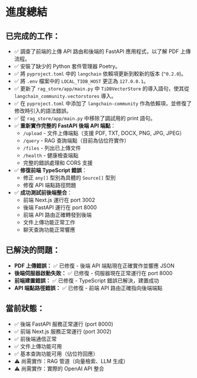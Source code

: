 # 進度總結

## 已完成的工作：
*   ✅ 調查了前端的上傳 API 路由和後端的 FastAPI 應用程式，以了解 PDF 上傳流程。
*   ✅ 安裝了缺少的 Python 套件管理器 Poetry。
*   ✅ 將 `pyproject.toml` 中的 `langchain` 依賴項更新到較新的版本 (`^0.2.0`)。
*   ✅ 將 `.env` 檔案中的 `LOCAL_TIDB_HOST` 更正為 `127.0.0.1`。
*   ✅ 更新了 `rag_store/app/main.py` 中 `TiDBVectorStore` 的導入語句，使其從 `langchain_community.vectorstores` 導入。
*   ✅ 在 `pyproject.toml` 中添加了 `langchain-community` 作為依賴項，並修復了修改時引入的語法錯誤。
*   ✅ 從 `rag_store/app/main.py` 中移除了調試用的 print 語句。
*   ✅ **重新實作完整的 FastAPI 後端 API 端點**：
    - `/upload` - 文件上傳端點（支援 PDF, TXT, DOCX, PNG, JPG, JPEG）
    - `/query` - RAG 查詢端點（目前為佔位符實作）
    - `/files` - 列出已上傳文件
    - `/health` - 健康檢查端點
    - 完整的錯誤處理和 CORS 支援
*   ✅ **修復前端 TypeScript 錯誤**：
    - 修正 `any[]` 型別為具體的 `Source[]` 型別
    - 修復 API 端點路徑問題
*   ✅ **成功測試前後端整合**：
    - 前端 Next.js 運行在 port 3002
    - 後端 FastAPI 運行在 port 8000
    - 前端 API 路由正確轉發到後端
    - 文件上傳功能正常工作
    - 聊天查詢功能正常響應

## 已解決的問題：
*   **PDF 上傳錯誤：** ✅ 已修復 - 後端 API 端點現在正確實作並響應 JSON
*   **後端伺服器啟動失敗：** ✅ 已修復 - 伺服器現在正常運行在 port 8000
*   **前端建置錯誤：** ✅ 已修復 - TypeScript 錯誤已解決，建置成功
*   **API 端點路徑錯誤：** ✅ 已修復 - 前端 API 路由正確指向後端端點

## 當前狀態：
*   ✅ 後端 FastAPI 服務正常運行 (port 8000)
*   ✅ 前端 Next.js 服務正常運行 (port 3002)
*   ✅ 前後端通信正常
*   ✅ 文件上傳功能可用
*   ✅ 基本查詢功能可用（佔位符回應）
*   ⚠️ 尚需實作：RAG 管道（向量檢索、LLM 生成）
*   ⚠️ 尚需實作：實際的 OpenAI API 整合